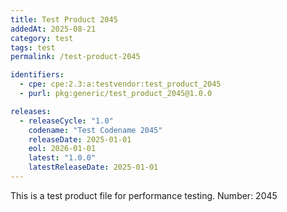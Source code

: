 ```yaml
---
title: Test Product 2045
addedAt: 2025-08-21
category: test
tags: test
permalink: /test-product-2045

identifiers:
  - cpe: cpe:2.3:a:testvendor:test_product_2045
  - purl: pkg:generic/test_product_2045@1.0.0

releases:
  - releaseCycle: "1.0"
    codename: "Test Codename 2045"
    releaseDate: 2025-01-01
    eol: 2026-01-01
    latest: "1.0.0"
    latestReleaseDate: 2025-01-01
---
```


This is a test product file for performance testing. Number: 2045
